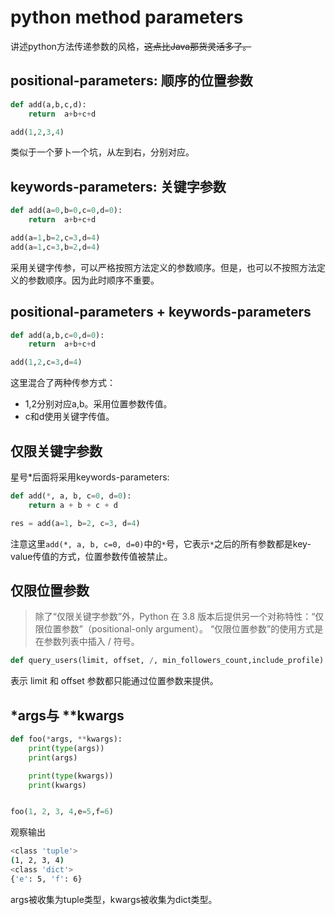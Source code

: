# python method parameters
讲述python方法传递参数的风格，~~这点比Java那货灵活多了。~~

## positional-parameters: 顺序的位置参数
```python
def add(a,b,c,d):
    return  a+b+c+d

add(1,2,3,4)
```
类似于一个萝卜一个坑，从左到右，分别对应。

## keywords-parameters: 关键字参数
```python
def add(a=0,b=0,c=0,d=0):
    return  a+b+c+d

add(a=1,b=2,c=3,d=4)
add(a=1,c=3,b=2,d=4)
```
采用关键字传参，可以严格按照方法定义的参数顺序。但是，也可以不按照方法定义的参数顺序。因为此时顺序不重要。

## positional-parameters + keywords-parameters
```python
def add(a,b,c=0,d=0):
    return  a+b+c+d

add(1,2,c=3,d=4)
```
这里混合了两种传参方式：

- 1,2分别对应a,b。采用位置参数传值。 
- c和d使用关键字传值。

## 仅限关键字参数
星号*后面将采用keywords-parameters:
```python
def add(*, a, b, c=0, d=0):
    return a + b + c + d

res = add(a=1, b=2, c=3, d=4)
```
注意这里`add(*, a, b, c=0, d=0)`中的`*`号，它表示`*`之后的所有参数都是key-value传值的方式，位置参数传值被禁止。

## 仅限位置参数
> 除了“仅限关键字参数”外，Python 在 3.8 版本后提供另一个对称特性：“仅限位置参数”（positional-only argument）。
“仅限位置参数”的使用方式是在参数列表中插入 / 符号。

```python
def query_users(limit, offset, /, min_followers_count,include_profile)
```
表示 limit 和 offset 参数都只能通过位置参数来提供。

## *args与 **kwargs
```python
def foo(*args, **kwargs):
    print(type(args))
    print(args)

    print(type(kwargs))
    print(kwargs)


foo(1, 2, 3, 4,e=5,f=6)
```
观察输出
```bash
<class 'tuple'>
(1, 2, 3, 4)
<class 'dict'>
{'e': 5, 'f': 6}
```
args被收集为tuple类型，kwargs被收集为dict类型。